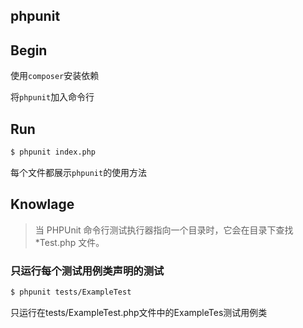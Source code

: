phpunit
--------

## Begin

使用`composer`安装依赖

将`phpunit`加入命令行

## Run

```sh
$ phpunit index.php
```

 每个文件都展示`phpunit`的使用方法

 ## Knowlage

> 当 PHPUnit 命令行测试执行器指向一个目录时，它会在目录下查找 *Test.php 文件。

### 只运行每个测试用例类声明的测试

```sh
$ phpunit tests/ExampleTest
```
只运行在tests/ExampleTest.php文件中的ExampleTes测试用例类
